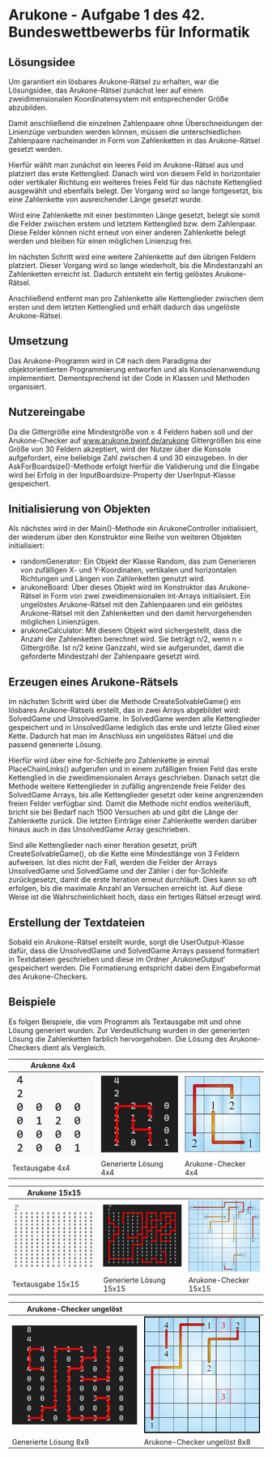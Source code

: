 # Arukone - Aufgabe 1 des 42. Bundeswettbewerbs für Informatik

## Lösungsidee
Um garantiert ein lösbares Arukone-Rätsel zu erhalten, war die Lösungsidee, das Arukone-Rätsel zunächst leer auf einem zweidimensionalen Koordinatensystem mit entsprechender Größe abzubilden.

Damit anschließend die einzelnen Zahlenpaare ohne Überschneidungen der Linienzüge verbunden werden können, müssen die unterschiedlichen Zahlenpaare nacheinander in Form von Zahlenketten in das Arukone-Rätsel gesetzt werden.

Hierfür wählt man zunächst ein leeres Feld im Arukone-Rätsel aus und platziert das erste Kettenglied. Danach wird von diesem Feld in horizontaler oder vertikaler Richtung ein weiteres freies Feld für das nächste Kettenglied ausgewählt und ebenfalls belegt. Der Vorgang wird so lange fortgesetzt, bis eine Zahlenkette von ausreichender Länge gesetzt wurde.

Wird eine Zahlenkette mit einer bestimmten Länge gesetzt, belegt sie somit die Felder zwischen erstem und letztem Kettenglied bzw. dem Zahlenpaar. Diese Felder können nicht erneut von einer anderen Zahlenkette belegt werden und bleiben für einen möglichen Linienzug frei.

Im nächsten Schritt wird eine weitere Zahlenkette auf den übrigen Feldern platziert. Dieser Vorgang wird so lange wiederholt, bis die Mindestanzahl an Zahlenketten erreicht ist. Dadurch entsteht ein fertig gelöstes Arukone-Rätsel.

Anschließend entfernt man pro Zahlenkette alle Kettenglieder zwischen dem ersten und dem letzten Kettenglied und erhält dadurch das ungelöste Arukone-Rätsel.

## Umsetzung
Das Arukone-Programm wird in C# nach dem Paradigma der objektorientierten Programmierung entworfen und als Konsolenanwendung implementiert. Dementsprechend ist der Code in Klassen und Methoden organisiert.

## Nutzereingabe
Da die Gittergröße eine Mindestgröße von ≥ 4 Feldern haben soll und der Arukone-Checker auf www.arukone.bwinf.de/arukone Gittergrößen bis eine Größe von 30 Feldern akzeptiert, wird der Nutzer über die Konsole aufgefordert, eine beliebige Zahl zwischen 4 und 30 einzugeben. In der AskForBoardsize()-Methode erfolgt hierfür die Validierung und die Eingabe wird bei Erfolg in der InputBoardsize-Property der UserInput-Klasse gespeichert.

## Initialisierung von Objekten
Als nächstes wird in der Main()-Methode ein ArukoneController initialisiert, der wiederum über den Konstruktor eine Reihe von weiteren Objekten initialisiert:

- randomGenerator: Ein Objekt der Klasse Random, das zum Generieren von zufälligen X- und Y-Koordinaten, vertikalen und horizontalen Richtungen und Längen von Zahlenketten genutzt wird.
- arukoneBoard: Über dieses Objekt wird im Konstruktor das Arukone-Rätsel in Form von zwei zweidimensionalen int-Arrays initialisiert. Ein ungelöstes Arukone-Rätsel mit den Zahlenpaaren und ein gelöstes Arukone-Rätsel mit den Zahlenketten und den damit hervorgehenden möglichen Linienzügen.
- arukoneCalculator: Mit diesem Objekt wird sichergestellt, dass die Anzahl der Zahlenketten berechnet wird. Sie beträgt n/2, wenn n = Gittergröße. Ist n/2 keine Ganzzahl, wird sie aufgerundet, damit die geforderte Mindestzahl der Zahlenpaare gesetzt wird.

## Erzeugen eines Arukone-Rätsels
Im nächsten Schritt wird über die Methode CreateSolvableGame() ein lösbares Arukone-Rätsels erstellt, das in zwei Arrays abgebildet wird: SolvedGame und UnsolvedGame. In SolvedGame werden alle Kettenglieder gespeichert und in UnsolvedGame lediglich das erste und letzte Glied einer Kette. Dadurch hat man im Anschluss ein ungelöstes Rätsel und die passend generierte Lösung.

Hierfür wird über eine for-Schleife pro Zahlenkette je einmal PlaceChainLinks() aufgerufen und in einem zufälligen freien Feld das erste Kettenglied in die zweidimensionalen Arrays geschrieben. Danach setzt die Methode weitere Kettenglieder in zufällig angrenzende freie Felder des SolvedGame Arrays, bis alle Kettenglieder gesetzt oder keine angrenzenden freien Felder verfügbar sind. Damit die Methode nicht endlos weiterläuft, bricht sie bei Bedarf nach 1500 Versuchen ab und gibt die Länge der Zahlenkette zurück. Die letzten Einträge einer Zahlenkette werden darüber hinaus auch in das UnsolvedGame Array geschrieben.

Sind alle Kettenglieder nach einer Iteration gesetzt, prüft CreateSolvableGame(), ob die Kette eine Mindestlänge von 3 Feldern aufweisen. Ist dies nicht der Fall, werden die Felder der Arrays UnsolvedGame und SolvedGame und der Zähler i der for-Schleife zurückgesetzt, damit die erste Iteration erneut durchläuft. Dies kann so oft erfolgen, bis die maximale Anzahl an Versuchen erreicht ist. Auf diese Weise ist die Wahrscheinlichkeit hoch, dass ein fertiges Rätsel erzeugt wird.

## Erstellung der Textdateien
Sobald ein Arukone-Rätsel erstellt wurde, sorgt die UserOutput-Klasse dafür, dass die UnsolvedGame und SolvedGame Arrays passend formatiert in Textdateien geschrieben und diese im Ordner ‚ArukoneOutput‘ gespeichert werden. Die Formatierung entspricht dabei dem Eingabeformat des Arukone-Checkers.

## Beispiele
Es folgen Beispiele, die vom Programm als Textausgabe mit und ohne Lösung generiert wurden. Zur Verdeutlichung wurden in der generierten Lösung die Zahlenketten farblich hervorgehoben. Die Lösung des Arukone-Checkers dient als Vergleich.

|Arukone 4x4     |                         |                         |
|----------------|-------------------------|-------------------------|
|![image](https://github.com/Aworis/ArukoneBwInf/blob/main/img/textausgabe4x4.jpg)|![image](https://github.com/Aworis/ArukoneBwInf/blob/main/img/generiert4x4t.jpg)|![image](https://github.com/Aworis/ArukoneBwInf/blob/main/img/checker4x4.jpg)|
|Textausgabe 4x4 |Generierte Lösung 4x4    |Arukone-Checker 4x4      |

|Arukone 15x15     |                         |                         |
|------------------|-------------------------|-------------------------|
|![image](https://github.com/Aworis/ArukoneBwInf/blob/main/img/textausgabe14x14.jpg)|![image](https://github.com/Aworis/ArukoneBwInf/blob/main/img/generiert14x14.jpg)|![image](https://github.com/Aworis/ArukoneBwInf/blob/main/img/checker.jpg)|
|Textausgabe 15x15 |Generierte Lösung 15x15  |Arukone-Checker 15x15    |

|Arukone-Checker ungelöst     |                         |
|-----------------------------|-------------------------|
|![image](https://github.com/Aworis/ArukoneBwInf/blob/main/img/generiert8x8.jpg)|![image](https://github.com/Aworis/ArukoneBwInf/blob/main/img/ungeloest8x8.jpg)|
|Generierte Lösung 8x8|Arukone-Checker ungelöst 8x8|
